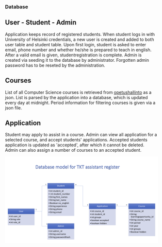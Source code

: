 ### Database
## User - Student - Admin
Application keeps record of registered students. When student logs in with University of Helsinki credentials, a new user is created
and added to both user table and student table. Upon first login, student is asked to enter email, phone number and whether he/she
is prepared to teach in english. After a valid email is given, studentregistration is complete. Admin is created via seeding it to the
database by administrator. Forgotten admin password has to be reseted by the administration. 

## Courses
List of all Computer Science courses is retrieved from [opetushallinto](https://opetushallinto.cs.helsinki.fi/organizations/500-K005/filtered_courses.json)
as a json. List is parsed by the application into a database, which is updated every day at midnight. Period information for filtering
courses is given via a json file.

## Application
Student may apply to assist in a course. Admin can view all application for a selected course, and accept students' applications.
Accepted students application is updated as 'accepted', after which it cannot be deleted. Admin can also assign a number of courses to
an accepted student.

![model](https://github.com/TKT-ohjaajarekisteri/TKT-ohjaajarekisteri-front/blob/master/documentation/database%20model.png)
